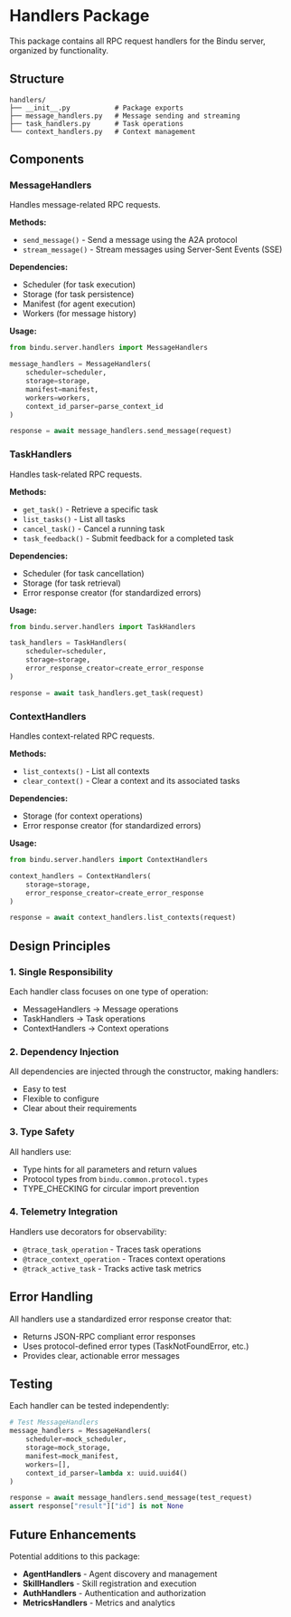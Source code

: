 # Handlers Package

This package contains all RPC request handlers for the Bindu server, organized by functionality.

## Structure

```
handlers/
├── __init__.py           # Package exports
├── message_handlers.py   # Message sending and streaming
├── task_handlers.py      # Task operations
└── context_handlers.py   # Context management
```

## Components

### MessageHandlers

Handles message-related RPC requests.

**Methods:**
- `send_message()` - Send a message using the A2A protocol
- `stream_message()` - Stream messages using Server-Sent Events (SSE)

**Dependencies:**
- Scheduler (for task execution)
- Storage (for task persistence)
- Manifest (for agent execution)
- Workers (for message history)

**Usage:**
```python
from bindu.server.handlers import MessageHandlers

message_handlers = MessageHandlers(
    scheduler=scheduler,
    storage=storage,
    manifest=manifest,
    workers=workers,
    context_id_parser=parse_context_id
)

response = await message_handlers.send_message(request)
```

### TaskHandlers

Handles task-related RPC requests.

**Methods:**
- `get_task()` - Retrieve a specific task
- `list_tasks()` - List all tasks
- `cancel_task()` - Cancel a running task
- `task_feedback()` - Submit feedback for a completed task

**Dependencies:**
- Scheduler (for task cancellation)
- Storage (for task retrieval)
- Error response creator (for standardized errors)

**Usage:**
```python
from bindu.server.handlers import TaskHandlers

task_handlers = TaskHandlers(
    scheduler=scheduler,
    storage=storage,
    error_response_creator=create_error_response
)

response = await task_handlers.get_task(request)
```

### ContextHandlers

Handles context-related RPC requests.

**Methods:**
- `list_contexts()` - List all contexts
- `clear_context()` - Clear a context and its associated tasks

**Dependencies:**
- Storage (for context operations)
- Error response creator (for standardized errors)

**Usage:**
```python
from bindu.server.handlers import ContextHandlers

context_handlers = ContextHandlers(
    storage=storage,
    error_response_creator=create_error_response
)

response = await context_handlers.list_contexts(request)
```

## Design Principles

### 1. Single Responsibility
Each handler class focuses on one type of operation:
- MessageHandlers → Message operations
- TaskHandlers → Task operations
- ContextHandlers → Context operations

### 2. Dependency Injection
All dependencies are injected through the constructor, making handlers:
- Easy to test
- Flexible to configure
- Clear about their requirements

### 3. Type Safety
All handlers use:
- Type hints for all parameters and return values
- Protocol types from `bindu.common.protocol.types`
- TYPE_CHECKING for circular import prevention

### 4. Telemetry Integration
Handlers use decorators for observability:
- `@trace_task_operation` - Traces task operations
- `@trace_context_operation` - Traces context operations
- `@track_active_task` - Tracks active task metrics

## Error Handling

All handlers use a standardized error response creator that:
- Returns JSON-RPC compliant error responses
- Uses protocol-defined error types (TaskNotFoundError, etc.)
- Provides clear, actionable error messages

## Testing

Each handler can be tested independently:

```python
# Test MessageHandlers
message_handlers = MessageHandlers(
    scheduler=mock_scheduler,
    storage=mock_storage,
    manifest=mock_manifest,
    workers=[],
    context_id_parser=lambda x: uuid.uuid4()
)

response = await message_handlers.send_message(test_request)
assert response["result"]["id"] is not None
```

## Future Enhancements

Potential additions to this package:
- **AgentHandlers** - Agent discovery and management
- **SkillHandlers** - Skill registration and execution
- **AuthHandlers** - Authentication and authorization
- **MetricsHandlers** - Metrics and analytics
